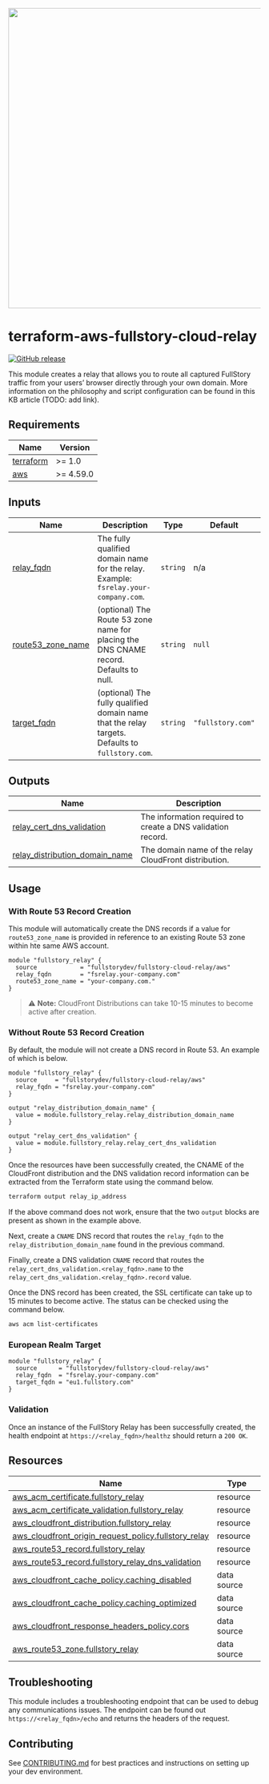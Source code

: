 <a href="https://fullstory.com"><img src="https://d36ubspakw5kl4.cloudfront.net/fullstory.png" width="600"></a>

# terraform-aws-fullstory-cloud-relay

[![GitHub release](https://img.shields.io/github/release/fullstorydev/terraform-aws-fullstory-cloud-relay.svg)](https://github.com/fullstorydev/terraform-aws-fullstory-cloud-relay/releases/)


This module creates a relay that allows you to route all captured FullStory traffic
from your users’ browser directly through your own domain. More information on the philosophy and 
script configuration can be found in this KB article (TODO: add link).

<!-- BEGIN_TF_DOCS -->
## Requirements

| Name | Version |
|------|---------|
| <a name="requirement_terraform"></a> [terraform](#requirement\_terraform) | >= 1.0 |
| <a name="requirement_aws"></a> [aws](#requirement\_aws) | >= 4.59.0 |

## Inputs

| Name | Description | Type | Default | Required |
|------|-------------|------|---------|:--------:|
| <a name="input_relay_fqdn"></a> [relay\_fqdn](#input\_relay\_fqdn) | The fully qualified domain name for the relay. Example: `fsrelay.your-company.com`. | `string` | n/a | yes |
| <a name="input_route53_zone_name"></a> [route53\_zone\_name](#input\_route53\_zone\_name) | (optional) The Route 53 zone name for placing the DNS CNAME record. Defaults to null. | `string` | `null` | no |
| <a name="input_target_fqdn"></a> [target\_fqdn](#input\_target\_fqdn) | (optional) The fully qualified domain name that the relay targets. Defaults to `fullstory.com`. | `string` | `"fullstory.com"` | no |

## Outputs

| Name | Description |
|------|-------------|
| <a name="output_relay_cert_dns_validation"></a> [relay\_cert\_dns\_validation](#output\_relay\_cert\_dns\_validation) | The information required to create a DNS validation record. |
| <a name="output_relay_distribution_domain_name"></a> [relay\_distribution\_domain\_name](#output\_relay\_distribution\_domain\_name) | The domain name of the relay CloudFront distribution. |

## Usage

### With Route 53 Record Creation

This module will automatically create the DNS records if a value for `route53_zone_name` is provided in reference to an existing Route 53 zone within hte same AWS account.

```hcl
module "fullstory_relay" {
  source            = "fullstorydev/fullstory-cloud-relay/aws"
  relay_fqdn        = "fsrelay.your-company.com"
  route53_zone_name = "your-company.com."
}
```

> :warning: **Note:** CloudFront Distributions can take 10-15 minutes to become active after creation.

### Without Route 53 Record Creation

By default, the module will not create a DNS record in Route 53. An example of which is below.

```hcl
module "fullstory_relay" {
  source     = "fullstorydev/fullstory-cloud-relay/aws"
  relay_fqdn = "fsrelay.your-company.com"
}

output "relay_distribution_domain_name" {
  value = module.fullstory_relay.relay_distribution_domain_name
}

output "relay_cert_dns_validation" {
  value = module.fullstory_relay.relay_cert_dns_validation
}
```

Once the resources have been successfully created, the CNAME of the CloudFront distribution and the DNS validation record information can be extracted from the Terraform state using the command below.

```bash
terraform output relay_ip_address
```

If the above command does not work, ensure that the two `output` blocks are present as shown in the example above.

Next, create a `CNAME` DNS record that routes the `relay_fqdn` to the `relay_distribution_domain_name` found in the previous command.

Finally, create a DNS validation `CNAME` record that routes the `relay_cert_dns_validation.<relay_fqdn>.name` to the `relay_cert_dns_validation.<relay_fqdn>.record` value.

Once the DNS record has been created, the SSL certificate can take up to 15 minutes to become active. The status can be checked using the command below.

```bash
aws acm list-certificates
```

### European Realm Target

```hcl
module "fullstory_relay" {
  source      = "fullstorydev/fullstory-cloud-relay/aws"
  relay_fqdn  = "fsrelay.your-company.com"
  target_fqdn = "eu1.fullstory.com"
}
```

### Validation
Once an instance of the FullStory Relay has been successfully created, the health endpoint at `https://<relay_fqdn>/healthz` should return a `200 OK`.

## Resources

| Name | Type |
|------|------|
| [aws_acm_certificate.fullstory_relay](https://registry.terraform.io/providers/hashicorp/aws/latest/docs/resources/acm_certificate) | resource |
| [aws_acm_certificate_validation.fullstory_relay](https://registry.terraform.io/providers/hashicorp/aws/latest/docs/resources/acm_certificate_validation) | resource |
| [aws_cloudfront_distribution.fullstory_relay](https://registry.terraform.io/providers/hashicorp/aws/latest/docs/resources/cloudfront_distribution) | resource |
| [aws_cloudfront_origin_request_policy.fullstory_relay](https://registry.terraform.io/providers/hashicorp/aws/latest/docs/resources/cloudfront_origin_request_policy) | resource |
| [aws_route53_record.fullstory_relay](https://registry.terraform.io/providers/hashicorp/aws/latest/docs/resources/route53_record) | resource |
| [aws_route53_record.fullstory_relay_dns_validation](https://registry.terraform.io/providers/hashicorp/aws/latest/docs/resources/route53_record) | resource |
| [aws_cloudfront_cache_policy.caching_disabled](https://registry.terraform.io/providers/hashicorp/aws/latest/docs/data-sources/cloudfront_cache_policy) | data source |
| [aws_cloudfront_cache_policy.caching_optimized](https://registry.terraform.io/providers/hashicorp/aws/latest/docs/data-sources/cloudfront_cache_policy) | data source |
| [aws_cloudfront_response_headers_policy.cors](https://registry.terraform.io/providers/hashicorp/aws/latest/docs/data-sources/cloudfront_response_headers_policy) | data source |
| [aws_route53_zone.fullstory_relay](https://registry.terraform.io/providers/hashicorp/aws/latest/docs/data-sources/route53_zone) | data source |
<!-- END_TF_DOCS -->

## Troubleshooting
This module includes a troubleshooting endpoint that can be used to debug any communications issues. The endpoint can be found out `https://<relay_fqdn>/echo` and returns the headers of the request.

## Contributing
See [CONTRIBUTING.md](https://github.com/fullstorydev/terraform-aws-fullstory-cloud-relay/blob/main/.github/CONTRIBUTING.md) for best practices and instructions on setting up your dev environment.
